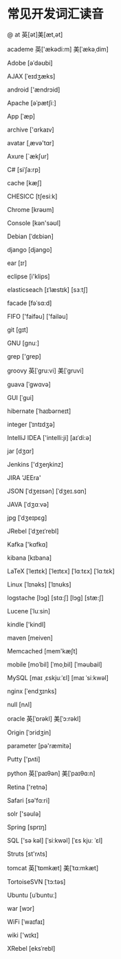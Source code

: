 # 常见开发词汇读音

@ at 英[ət]美[æt,ət]

academe 英['ækədi:m] 美[ˈækəˌdim]

Adobe [əˈdəʊbi]

AJAX [ˈeɪdʒæks]

android ['ændrɔid]

Apache [əˈpætʃiː]

App [ˈæp]

archive ['ɑrkaɪv]

avatar [ˌævə'tɑr] 

Axure [`æk∫ur]

C# [siˈʃa:rp]

cache [kæʃ]

CHESICC [tʃesiːk]

Chrome [krəʊm] 

Console [kən'səʊl]

Debian [ˈdɛbiən]

django [django]

ear [ɪr]

eclipse [i'klips]

elasticseach [ɪˈlæstɪk] [sɜːtʃ]

facade [fəˈsɑ:d]

FIFO ['faifəu] ['failəu] 

git [ɡɪt]

GNU [gnuː]

grep ['grep]

groovy 英[ˈgru:vi] 美[ˈɡruvi]

guava [ˈɡwɑvə]

GUI [ˈɡui]

hibernate [ˈhaɪbərneɪt]

integer [ˈɪntɪdʒə] 

IntelliJ IDEA ['intelli:ji] [aɪˈdi:ə]

jar [dʒɑr]

Jenkins ['dʒeŋkinz]

JIRA 'JEEra'

JSON [ˈdʒeɪsən] [ˈdʒeɪ.sɑn]

JAVA [ˈdʒɑːvə]

jpg [ˈdʒeɪpɛɡ] 

JRebel [ˈdʒeɪˈrebl]

Kafka ['kɑfkɑ]

kibana [kɪbana]

LaTeX [ˈleɪtɛk]  [ˈleɪtɛx]  [ˈlɑːtɛx] [ˈlɑːtɛk]

Linux [ˈlɪnəks] [ˈlɪnʊks]

logstache [lɔɡ] [stɑ:ʃ] [lɔɡ] [stæ:ʃ]

Lucene [ˈluːsin]

kindle ['kindl]

maven [meiven]

Memcached [mem'kæʃt]

mobile [moˈbil] [ˈmoˌbil] [ˈməubail]

MySQL [maɪ ˌɛskjuːˈɛl] [maɪ ˈsiːkwəl]

nginx [ˈendʒɪnks]

null [nʌl]

oracle	英[ˈɒrəkl] 美[ˈɔ:rəkl]

Origin [ˈɔridʒin]

parameter [pə'ræmitə]

Putty ['pʌti]

python	英[ˈpaɪθən] 美[ˈpaɪθɑ:n]

Retina ['retnə]

Safari [sə'fɑ:ri]

solr ['səulə] 

Spring [sprɪŋ]

SQL ['sə kəl] [ˈsiːkwəl] [ˈɛs kjuː ˈɛl]

Struts [st'rʌts]

tomcat 英[ˈtɒmkæt] 美[ˈtɑ:mkæt]

TortoiseSVN [ˈtɔ:təs]

Ubuntu [uˈbuntuː]

war [wɔr]

WiFi [ˈwaɪfaɪ] 

wiki ['wɪkɪ]

XRebel [eksˈrebl]